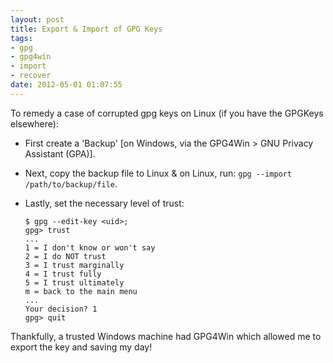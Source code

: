 ```yaml
---
layout: post
title: Export & Import of GPG Keys
tags: 
- gpg
- gpg4win
- import
- recover
date: 2012-05-01 01:07:55
---
```


To remedy a case of corrupted gpg keys on Linux (if you have the GPGKeys elsewhere): 

- First create a 'Backup' [on Windows, via the GPG4Win > GNU Privacy Assistant (GPA)]. 
- Next, copy the backup file to Linux & on Linux, run: <code>gpg --import /path/to/backup/file</code>. 
- Lastly, set the necessary level of trust:

      $ gpg --edit-key <uid>;
      gpg> trust
      ...
      1 = I don't know or won't say
      2 = I do NOT trust
      3 = I trust marginally
      4 = I trust fully
      5 = I trust ultimately
      m = back to the main menu
      ...
      Your decision? 1
      gpg> quit

Thankfully, a trusted Windows machine had GPG4Win which allowed me to export the key and saving my day!
